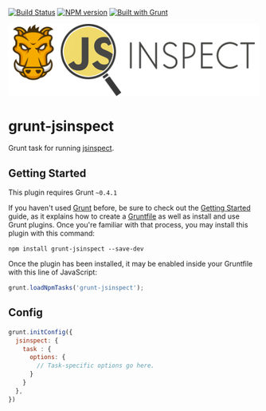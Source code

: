 [![Build Status](http://img.shields.io/travis/stefanjudis/grunt-jsinspect.svg)](https://travis-ci.org/stefanjudis/grunt-jsinspect) [![NPM version](http://img.shields.io/npm/v/grunt-jsinspect.svg)](http://badge.fury.io/js/grunt-jsinspect) [![Built with Grunt](https://cdn.gruntjs.com/builtwith.png)](http://gruntjs.com/)

![image](./logo.jpg)
# grunt-jsinspect

Grunt task for running [jsinspect](https://github.com/danielstjules/jsinspect).


## Getting Started
This plugin requires Grunt `~0.4.1`

If you haven't used [Grunt](http://gruntjs.com/) before, be sure to check out the [Getting Started](http://gruntjs.com/getting-started) guide, as it explains how to create a [Gruntfile](http://gruntjs.com/sample-gruntfile) as well as install and use Grunt plugins. Once you're familiar with that process, you may install this plugin with this command:

```shell
npm install grunt-jsinspect --save-dev
```

Once the plugin has been installed, it may be enabled inside your Gruntfile with this line of JavaScript:

```js
grunt.loadNpmTasks('grunt-jsinspect');
```

## Config

```js
grunt.initConfig({
  jsinspect: {
    task : {
      options: {
        // Task-specific options go here.
      }
    }
  },
})
